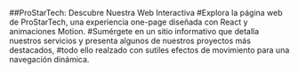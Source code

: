##ProStarTech: Descubre Nuestra Web Interactiva
#Explora la página web de ProStarTech, una experiencia one-page diseñada con React y animaciones Motion. 
#Sumérgete en un sitio informativo que detalla nuestros servicios y presenta algunos de nuestros proyectos más destacados, 
#todo ello realzado con sutiles efectos de movimiento para una navegación dinámica.

